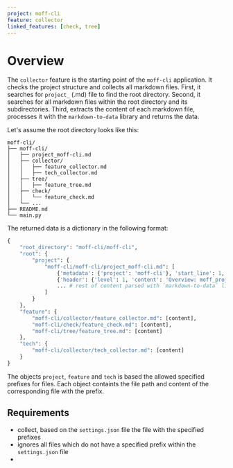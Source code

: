 ```yaml
---
project: moff-cli
feature: collector
linked_features: [check, tree]
---
```


# Overview

The `collector` feature is the starting point of the `moff-cli` application. It checks the project structure and collects all markdown files.
First, it searches for `project_` (.md) file to find the root directory. Second, it searches for all markdown files within the root directory and its subdirectories. Third, extracts the content of each markdown file, processes it with the `markdown-to-data` library and returns the data.

Let's assume the root directory looks like this:

```
moff-cli/
├── moff-cli/
│   ├── project_moff-cli.md
│   ├── collector/
│   │   ├── feature_collector.md
│   │   ├── tech_collector.md
│   ├── tree/
│   │   ├── feature_tree.md
│   ├── check/
│   │   └── feature_check.md
│   └── ...
├── README.md
└── main.py
```

The returned data is a dictionary in the following format:

```python
{
    "root_directory": "moff-cli/moff-cli",
    "root": {
        "project": {
            "moff-cli/moff-cli/project_moff-cli.md": [
                {'metadata': {'project': 'moff-cli'}, 'start_line': 1, 'end_line': 3},
                {'header': {'level': 1, 'content': 'Overview: moff_project'}, 'start_line': 5, 'end_line': 5},
                ... # rest of content parsed with `markdown-to-data` library
            ]
        }
    },
    "feature": {
        "moff-cli/collector/feature_collector.md": [content],
        "moff-cli/check/feature_check.md": [content],
        "moff-cli/tree/feature_tree.md": [content]
    },
    "tech": {
        "moff-cli/collector/tech_collector.md": [content]
    }
}
```

The objects `project`, `feature` and `tech` is based the allowed specified prefixes for files. Each object containts the file path and content of the corresponding file with the prefix.

## Requirements

- collect, based on the `settings.json` file the file with the specified prefixes
- ignores all files which do not have a specified prefix within the `settings.json` file
-
